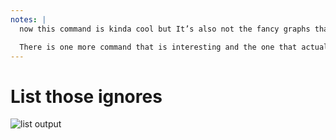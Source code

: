 ```yaml
---
notes: |
  now this command is kinda cool but It’s also not the fancy graphs that I was hinting at in our example at the start of this talk. but there is one thing to note in this output: it is structured by the date, then by the plugin and then by the rule. And these little arrays that you can’t really see in this screenshot: they are just a list of files that have the file-based ignores for that rule at the top.

  There is one more command that is interesting and the one that actually does the hard work for us building our lovely graphs
---
```


# List those ignores

![list output](/images/list-output.png)
